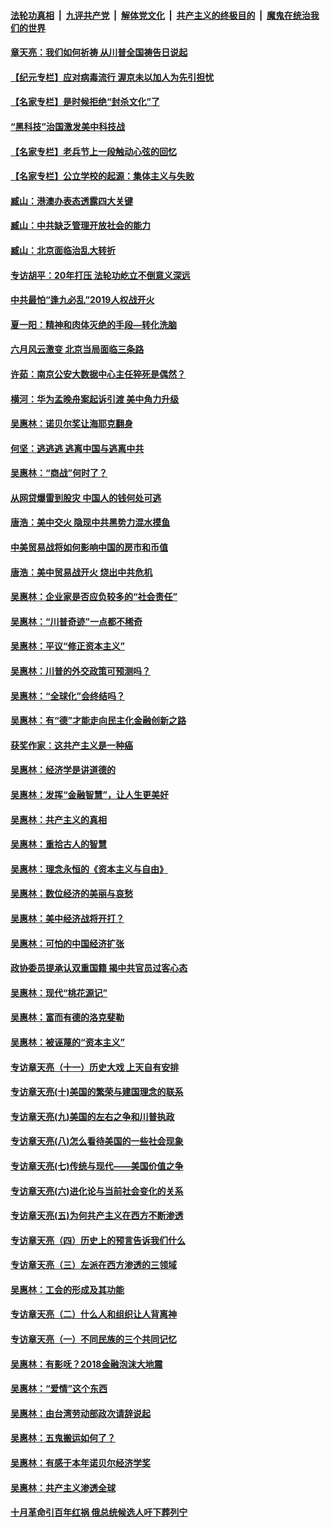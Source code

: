 

####  [法轮功真相](../../../../basic/blob/master/README.md?t=06230702) &nbsp;|&nbsp; [九评共产党](../../../../9ping.md/blob/master/README.md?t=06230702) &nbsp;|&nbsp; [解体党文化](../../../../jtdwh.md/blob/master/README.md?t=06230702)  &nbsp;|&nbsp; [共产主义的终极目的](../../../../gczydzjmd.md/blob/master/README.md?t=06230702) &nbsp;|&nbsp; [魔鬼在统治我们的世界](../../../../mgztzwmdsj.md/blob/master/README.md?t=06230702) 

#### [章天亮：我们如何祈祷 从川普全国祷告日说起](../pages/nsc423/n11944627.md?t=06230702) 

#### [【纪元专栏】应对病毒流行 渥京未以加人为先引担忧](../pages/nsc423/n11875714.md?t=06230702) 

#### [【名家专栏】是时候拒绝“封杀文化”了](../pages/nsc423/n11814093.md?t=06230702) 

#### [“黑科技”治国激发美中科技战](../pages/nsc423/n11638056.md?t=06230702) 

#### [【名家专栏】老兵节上一段触动心弦的回忆](../pages/nsc423/n11646016.md?t=06230702) 

#### [【名家专栏】公立学校的起源：集体主义与失败](../pages/nsc423/n11601833.md?t=06230702) 

#### [臧山：港澳办表态透露四大关键](../pages/nsc423/n11421628.md?t=06230702) 

#### [臧山：中共缺乏管理开放社会的能力](../pages/nsc423/n11407457.md?t=06230702) 

#### [臧山：北京面临治乱大转折](../pages/nsc423/n11406895.md?t=06230702) 

#### [专访胡平：20年打压 法轮功屹立不倒意义深远](../pages/nsc423/n11398800.md?t=06230702) 

#### [中共最怕“逢九必乱”2019人权战开火](../pages/nsc423/n11385248.md?t=06230702) 

#### [夏一阳：精神和肉体灭绝的手段—转化洗脑](../pages/nsc423/n11368250.md?t=06230702) 

#### [六月风云激变 北京当局面临三条路](../pages/nsc423/n11313668.md?t=06230702) 

#### [许茹：南京公安大数据中心主任猝死是偶然？](../pages/nsc423/n11064744.md?t=06230702) 

#### [横河：华为孟晚舟案起诉引渡 美中角力升级](../pages/nsc423/n11027230.md?t=06230702) 

#### [吴惠林：诺贝尔奖让海耶克翻身](../pages/nsc423/n10890049.md?t=06230702) 

#### [何坚：逃逃逃 逃离中国与逃离中共](../pages/nsc423/n10592891.md?t=06230702) 

#### [吴惠林：“商战”何时了？](../pages/nsc423/n10573558.md?t=06230702) 

#### [从网贷爆雷到股灾 中国人的钱何处可逃](../pages/nsc423/n10572800.md?t=06230702) 

#### [唐浩：美中交火 隐现中共黑势力混水摸鱼](../pages/nsc423/n10544040.md?t=06230702) 

#### [中美贸易战将如何影响中国的房市和币值](../pages/nsc423/n10543697.md?t=06230702) 

#### [唐浩：美中贸易战开火 烧出中共危机](../pages/nsc423/n10540126.md?t=06230702) 

#### [吴惠林：企业家是否应负较多的“社会责任”](../pages/nsc423/n10535022.md?t=06230702) 

#### [吴惠林：“川普奇迹”一点都不稀奇](../pages/nsc423/n10512808.md?t=06230702) 

#### [吴惠林：平议“修正资本主义”](../pages/nsc423/n10495724.md?t=06230702) 

#### [吴惠林：川普的外交政策可预测吗？](../pages/nsc423/n10462387.md?t=06230702) 

#### [吴惠林：“全球化”会终结吗？](../pages/nsc423/n10452838.md?t=06230702) 

#### [吴惠林：有“德”才能走向民主化金融创新之路](../pages/nsc423/n10432292.md?t=06230702) 

#### [获奖作家：这共产主义是一种癌](../pages/nsc423/n10431541.md?t=06230702) 

#### [吴惠林：经济学是讲道德的](../pages/nsc423/n10398014.md?t=06230702) 

#### [吴惠林：发挥“金融智慧”，让人生更美好](../pages/nsc423/n10375019.md?t=06230702) 

#### [吴惠林：共产主义的真相](../pages/nsc423/n10351394.md?t=06230702) 

#### [吴惠林：重拾古人的智慧](../pages/nsc423/n10337691.md?t=06230702) 

#### [吴惠林：理念永恒的《资本主义与自由》](../pages/nsc423/n10316274.md?t=06230702) 

#### [吴惠林：数位经济的美丽与哀愁](../pages/nsc423/n10292946.md?t=06230702) 

#### [吴惠林：美中经济战将开打？](../pages/nsc423/n10258825.md?t=06230702) 

#### [吴惠林：可怕的中国经济扩张](../pages/nsc423/n10219147.md?t=06230702) 

#### [政协委员提承认双重国籍 揭中共官员过客心态](../pages/nsc423/n10208809.md?t=06230702) 

#### [吴惠林：现代“桃花源记”](../pages/nsc423/n10185234.md?t=06230702) 

#### [吴惠林：富而有德的洛克斐勒](../pages/nsc423/n10142264.md?t=06230702) 

#### [吴惠林：被诬蔑的“资本主义”](../pages/nsc423/n10124816.md?t=06230702) 

#### [专访章天亮（十一）历史大戏 上天自有安排](../pages/nsc423/n10094905.md?t=06230702) 

#### [专访章天亮(十)美国的繁荣与建国理念的联系](../pages/nsc423/n10094899.md?t=06230702) 

#### [专访章天亮(九)美国的左右之争和川普执政](../pages/nsc423/n10094889.md?t=06230702) 

#### [专访章天亮(八)怎么看待美国的一些社会现象](../pages/nsc423/n10094857.md?t=06230702) 

#### [专访章天亮(七)传统与现代——美国价值之争](../pages/nsc423/n10093140.md?t=06230702) 

#### [专访章天亮(六)进化论与当前社会变化的关系](../pages/nsc423/n10092036.md?t=06230702) 

#### [专访章天亮(五)为何共产主义在西方不断渗透](../pages/nsc423/n10083620.md?t=06230702) 

#### [专访章天亮（四）历史上的预言告诉我们什么](../pages/nsc423/n10083606.md?t=06230702) 

#### [专访章天亮（三）左派在西方渗透的三领域](../pages/nsc423/n10081115.md?t=06230702) 

#### [吴惠林：工会的形成及其功能](../pages/nsc423/n10080633.md?t=06230702) 

#### [专访章天亮（二）什么人和组织让人背离神](../pages/nsc423/n10076637.md?t=06230702) 

#### [专访章天亮（一）不同民族的三个共同记忆](../pages/nsc423/n10074188.md?t=06230702) 

#### [吴惠林：有影呒？2018金融泡沫大地震](../pages/nsc423/n10040534.md?t=06230702) 

#### [吴惠林：“爱情”这个东西](../pages/nsc423/n10019423.md?t=06230702) 

#### [吴惠林：由台湾劳动部政次请辞说起](../pages/nsc423/n9979679.md?t=06230702) 

#### [吴惠林：五鬼搬运如何了？](../pages/nsc423/n9925338.md?t=06230702) 

#### [吴惠林：有感于本年诺贝尔经济学奖](../pages/nsc423/n9871883.md?t=06230702) 

#### [吴惠林：共产主义渗透全球](../pages/nsc423/n9812748.md?t=06230702) 

#### [十月革命引百年红祸 俄总统候选人吁下葬列宁](../pages/nsc423/n9810182.md?t=06230702) 

